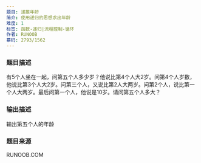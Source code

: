 ```yaml
---
题目: 递推年龄
简介: 使用递归的思想求出年龄
难度: 1
标签: 函数-递归|流程控制-循环
作者: RUNOOB
慕码: 2793/1562
---
```


### 题目描述

有5个人坐在一起，问第五个人多少岁？他说比第4个人大2岁。问第4个人岁数，他说比第3个人大2岁。问第三个人，又说比第2人大两岁。问第2个人，说比第一个人大两岁。最后问第一个人，他说是10岁。请问第五个人多大？

### 输出描述

输出第五个人的年龄

### 题目来源

RUNOOB.COM
